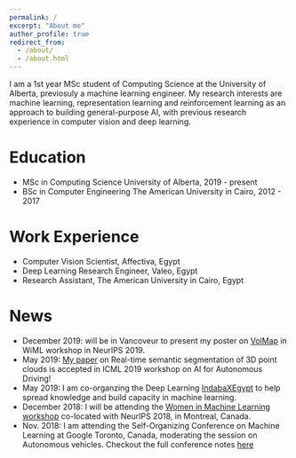 ```yaml
---
permalink: /
excerpt: "About me"
author_profile: true
redirect_from:
  - /about/
  - /about.html
---
```

I am a 1st year MSc student of Computing Science at the University of Alberta, previosuly a machine learning engineer. My research interests are machine learning, representation learning and reinforcement learning as an approach to building general-purpose AI, with previous research experience in computer vision and deep learning.

Education
======
* MSc in Computing Science
University of Alberta, 2019 - present
* BSc in Computer Engineering
The American University in Cairo, 2012 - 2017

Work Experience
======
* Computer Vision Scientist, Affectiva, Egypt
* Deep Learning Research Engineer, Valeo, Egypt
* Research Assistant, The American University in Cairo, Egypt

News
======
- December 2019: will be in Vancoveur to present my poster on [VolMap](https://arxiv.org/pdf/1906.11873.pdf) in WiML workshop in NeurIPS 2019.
- May 2019: [My paper](https://arxiv.org/pdf/1906.11873.pdf) on Real-time semantic segmentation of 3D point clouds is accepted in ICML 2019 workshop on AI for Autonomous Driving!
- May 2019: I am co-organzing the Deep Learning [IndabaXEgypt](https://sites.google.com/view/indabaxegypt) to help spread knowledge and build capacity in machine learning.
- December 2018: I will be attending the [Women in Machine Learning workshop](https://wimlworkshop.org/2018/) co-located with NeurIPS 2018, in Montreal, Canada.
- Nov. 2018: I am attending the Self-Organizing Conference on Machine Learning at Google Toronto, Canada, moderating the session on Autonomous vehicles. Checkout the full conference notes [here](https://gloriameltemiatay.github.io/SOCML2018/Report.pdf)

